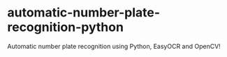 # automatic-number-plate-recognition-python

Automatic number plate recognition using Python, EasyOCR and OpenCV!


